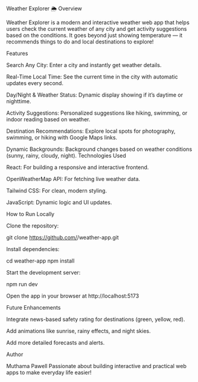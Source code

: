 Weather Explorer 🌦️
Overview

Weather Explorer is a modern and interactive weather web app that helps users check the current weather of any city and get activity suggestions based on the conditions. It goes beyond just showing temperature — it recommends things to do and local destinations to explore!

Features

Search Any City: Enter a city and instantly get weather details.

Real-Time Local Time: See the current time in the city with automatic updates every second.

Day/Night & Weather Status: Dynamic display showing if it’s daytime or nighttime.

Activity Suggestions: Personalized suggestions like hiking, swimming, or indoor reading based on weather.

Destination Recommendations: Explore local spots for photography, swimming, or hiking with Google Maps links.

Dynamic Backgrounds: Background changes based on weather conditions (sunny, rainy, cloudy, night).
Technologies Used

React: For building a responsive and interactive frontend.

OpenWeatherMap API: For fetching live weather data.

Tailwind CSS: For clean, modern styling.

JavaScript: Dynamic logic and UI updates.

How to Run Locally

Clone the repository:

git clone https://github.com/<wellpa254>/weather-app.git


Install dependencies:

cd weather-app
npm install


Start the development server:

npm run dev


Open the app in your browser at http://localhost:5173

Future Enhancements

Integrate news-based safety rating for destinations (green, yellow, red).

Add animations like sunrise, rainy effects, and night skies.

Add more detailed forecasts and alerts.

Author

Muthama Pawell
Passionate about building interactive and practical web apps to make everyday life easier!